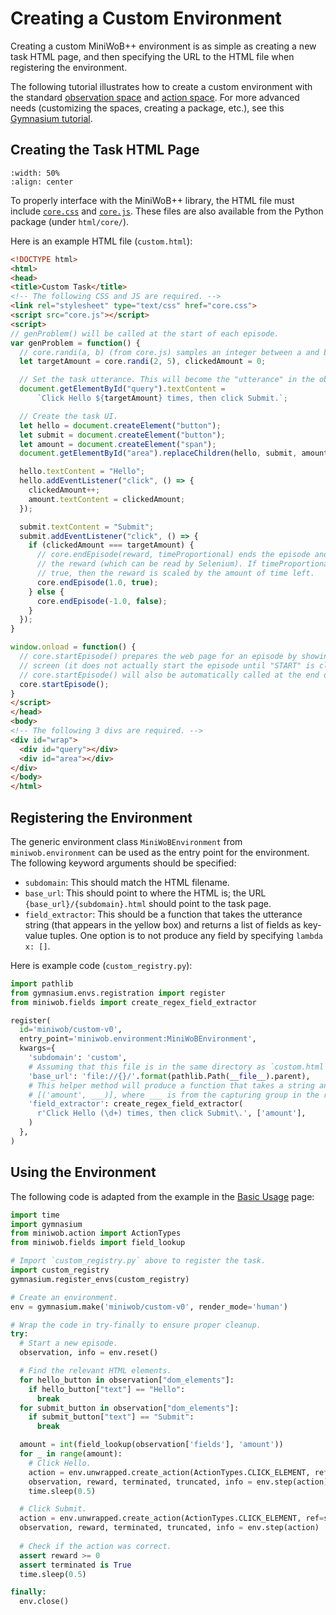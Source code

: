 # Creating a Custom Environment

Creating a custom MiniWoB++ environment is as simple as creating a new task HTML page, and then specifying the URL to the HTML file when registering the environment.

The following tutorial illustrates how to create a custom environment with the standard [observation space](/content/observation_space) and [action space](/content/action_space). For more advanced needs (customizing the spaces, creating a package, etc.), see this [Gymnasium tutorial](https://gymnasium.farama.org/tutorials/gymnasium_basics/environment_creation/).

## Creating the Task HTML Page

```{image} /_static/img/custom-environment-1.png
:width: 50%
:align: center
```

To properly interface with the MiniWoB++ library, the HTML file must include
[`core.css`](https://github.com/Farama-Foundation/miniwob-plusplus/blob/master/miniwob/html/core/core.css)
and
[`core.js`](https://github.com/Farama-Foundation/miniwob-plusplus/blob/master/miniwob/html/core/core.js).
These files are also available from the Python package (under `html/core/`).

Here is an example HTML file (`custom.html`):

```html
<!DOCTYPE html>
<html>
<head>
<title>Custom Task</title>
<!-- The following CSS and JS are required. -->
<link rel="stylesheet" type="text/css" href="core.css">
<script src="core.js"></script>
<script>
// genProblem() will be called at the start of each episode.
var genProblem = function() {
  // core.randi(a, b) (from core.js) samples an integer between a and b (inclusive).
  let targetAmount = core.randi(2, 5), clickedAmount = 0;

  // Set the task utterance. This will become the "utterance" in the observation.
  document.getElementById("query").textContent =
      `Click Hello ${targetAmount} times, then click Submit.`;

  // Create the task UI.
  let hello = document.createElement("button");
  let submit = document.createElement("button");
  let amount = document.createElement("span");
  document.getElementById("area").replaceChildren(hello, submit, amount);

  hello.textContent = "Hello";
  hello.addEventListener("click", () => {
    clickedAmount++;
    amount.textContent = clickedAmount;
  });

  submit.textContent = "Submit";
  submit.addEventListener("click", () => {
    if (clickedAmount === targetAmount) {
      // core.endEpisode(reward, timeProportional) ends the episode and sets
      // the reward (which can be read by Selenium). If timeProportional is
      // true, then the reward is scaled by the amount of time left.
      core.endEpisode(1.0, true);
    } else {
      core.endEpisode(-1.0, false);
    }
  });
}

window.onload = function() {
  // core.startEpisode() prepares the web page for an episode by showing the "START"
  // screen (it does not actually start the episode until "START" is clicked).
  // core.startEpisode() will also be automatically called at the end of each episode.
  core.startEpisode();
}
</script>
</head>
<body>
<!-- The following 3 divs are required. -->
<div id="wrap">
  <div id="query"></div>
  <div id="area"></div>
</div>
</body>
</html>
```

## Registering the Environment

The generic environment class `MiniWoBEnvironment` from `miniwob.environment` can be used as the entry point for the environment.
The following keyword arguments should be specified:

* `subdomain`: This should match the HTML filename.
* `base_url`: This should point to where the HTML is; the URL `{base_url}/{subdomain}.html` should point to the task page.
* `field_extractor`: This should be a function that takes the utterance string (that appears in the yellow box) and returns a list of fields as key-value tuples. One option is to not produce any field by specifying `lambda x: []`.

Here is example code (`custom_registry.py`):


```python
import pathlib
from gymnasium.envs.registration import register
from miniwob.fields import create_regex_field_extractor

register(
  id='miniwob/custom-v0',
  entry_point='miniwob.environment:MiniWoBEnvironment',
  kwargs={
    'subdomain': 'custom',
    # Assuming that this file is in the same directory as `custom.html`:
    'base_url': 'file://{}/'.format(pathlib.Path(__file__).parent),
    # This helper method will produce a function that takes a string and returns
    # [('amount', ___)], where ___ is from the capturing group in the regex.
    'field_extractor': create_regex_field_extractor(
      r'Click Hello (\d+) times, then click Submit\.', ['amount'],
    )
  },
)
```

## Using the Environment

The following code is adapted from the example in the [Basic Usage](/content/basic_usage) page:

```python
import time
import gymnasium
from miniwob.action import ActionTypes
from miniwob.fields import field_lookup

# Import `custom_registry.py` above to register the task.
import custom_registry
gymnasium.register_envs(custom_registry)

# Create an environment.
env = gymnasium.make('miniwob/custom-v0', render_mode='human')

# Wrap the code in try-finally to ensure proper cleanup.
try:
  # Start a new episode.
  observation, info = env.reset()

  # Find the relevant HTML elements.
  for hello_button in observation["dom_elements"]:
    if hello_button["text"] == "Hello":
      break
  for submit_button in observation["dom_elements"]:
    if submit_button["text"] == "Submit":
      break

  amount = int(field_lookup(observation['fields'], 'amount'))
  for _ in range(amount):
    # Click Hello.
    action = env.unwrapped.create_action(ActionTypes.CLICK_ELEMENT, ref=hello_button["ref"])
    observation, reward, terminated, truncated, info = env.step(action)
    time.sleep(0.5)

  # Click Submit.
  action = env.unwrapped.create_action(ActionTypes.CLICK_ELEMENT, ref=submit_button["ref"])
  observation, reward, terminated, truncated, info = env.step(action)
  
  # Check if the action was correct. 
  assert reward >= 0
  assert terminated is True
  time.sleep(0.5)

finally:
  env.close()
```
